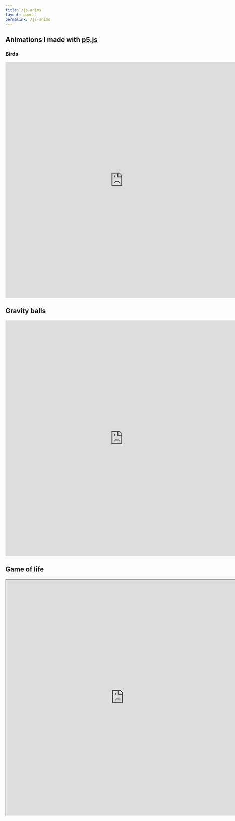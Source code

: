 ```yaml
---
title: /js-anims
layout: games
permalink: /js-anims
---
```


<h2>Animations I made with <a href="https://p5js.org/" target="_blank" rel="noopener noreferrer">p5.js</a></h2>

<h3>Birds</h3>
<iframe src="https://editor.p5js.org/Plotkine/present/NYcHr4h5V" width="750px" height="750px" frameBorder="0" title="birds"></iframe>

<h2>Gravity balls</h2>
<iframe src="https://editor.p5js.org/Plotkine/present/I-eeyxqFo" width="750px" height="750px" frameBorder="0" title="birds"></iframe>

<h2>Game of life</h2>
<iframe src="https://editor.p5js.org/Plotkine/present/I0OtMYTba" width="750px" height="750px" frameBorder="1" title="birds"></iframe>
